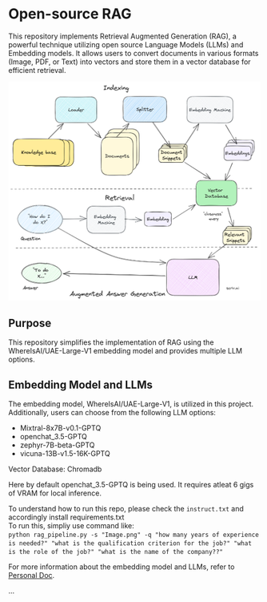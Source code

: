 # Open-source RAG

This repository implements Retrieval Augmented Generation (RAG), a powerful technique utilizing open source Language Models (LLMs) and Embedding models. It allows users to convert documents in various formats (Image, PDF, or Text) into vectors and store them in a vector database for efficient retrieval.

![RAG Workflow](RAG.png "RAG Workflow")

## Purpose

This repository simplifies the implementation of RAG using the WhereIsAI/UAE-Large-V1 embedding model and provides multiple LLM options.

## Embedding Model and LLMs

The embedding model, WhereIsAI/UAE-Large-V1, is utilized in this project. Additionally, users can choose from the following LLM options:

- Mixtral-8x7B-v0.1-GPTQ
- openchat_3.5-GPTQ
- zephyr-7B-beta-GPTQ
- vicuna-13B-v1.5-16K-GPTQ  

Vector Database: Chromadb


Here by default openchat_3.5-GPTQ is being used. It requires atleat 6 gigs of VRAM for local inference.

To understand how to run this repo, please check the `instruct.txt` and accordingly install requirements.txt  
To run this, simpliy use command like:  
`python rag_pipeline.py -s "Image.png" -q "how many years of experience is needed?" "what is the qualification criterion for the job?" "what is the role of the job?" "what is the name of the company??"`

For more information about the embedding model and LLMs, refer to 
[Personal Doc](https://morancium.notion.site/open-source-rag-implementation-4da61a3fb61846078c1f75753339980e?pvs=25).

...
